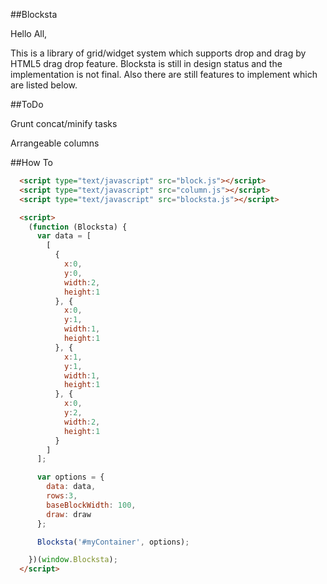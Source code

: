 ##Blocksta

Hello All,

This is a library of grid/widget system which supports drop and drag by HTML5 drag drop feature. Blocksta is still in design status and the implementation is not final. Also there are still features to implement which are listed below.

##ToDo

  Grunt concat/minify tasks

  Arrangeable columns

##How To

```html
  <script type="text/javascript" src="block.js"></script>
  <script type="text/javascript" src="column.js"></script>
  <script type="text/javascript" src="blocksta.js"></script>

  <script>
    (function (Blocksta) {
      var data = [
        [
          {
            x:0,
            y:0,
            width:2,
            height:1
          }, {
            x:0,
            y:1,
            width:1,
            height:1
          }, {
            x:1,
            y:1,
            width:1,
            height:1
          }, {
            x:0,
            y:2,
            width:2,
            height:1
          }
        ]
      ];

      var options = {
        data: data,
        rows:3,
        baseBlockWidth: 100,
        draw: draw
      };

      Blocksta('#myContainer', options);

    })(window.Blocksta);
  </script>
```
